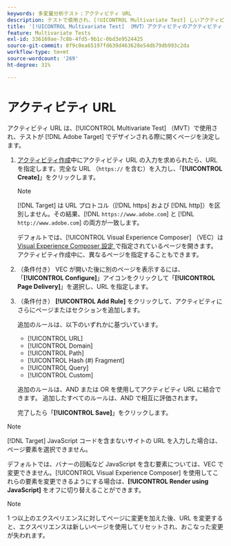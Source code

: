 ```yaml
---
keywords: 多変量分析テスト；アクティビティ URL
description: テストで使用され、[!UICONTROL Multivariate Test] しいアクティビティが  [!DNL Adobe Target] を使用して設計されたときに開くページを決定するアクティビティ URL を指定する方法を説明します。
title: '[!UICONTROL Multivariate Test] （MVT）アクティビティのアクティビティ URL とは何ですか？'
feature: Multivariate Tests
exl-id: 336169ae-7c8b-4fd5-9b1c-0bd3e9524425
source-git-commit: 8f9c0ea65197fd639d463628e54db79db993c2da
workflow-type: tm+mt
source-wordcount: '269'
ht-degree: 31%

---
```


# アクティビティ URL

アクティビティ URL は、[!UICONTROL Multivariate Test] （MVT）で使用され、テストが [!DNL Adobe Target] でデザインされる際に開くページを決定します。

1. [アクティビティ作成](/help/main/c-activities/c-multivariate-testing/t-create-multivariate-test/create-multivariate-test.md)中にアクティビティ URL の入力を求められたら、URL を指定します。完全な URL （`https://` を含む）を入力し、「**[!UICONTROL Create]**」をクリックします。

   >[!NOTE]
   >
   >[!DNL Target] は URL プロトコル（[!DNL https] および [!DNL http]）を区別しません。その結果、[!DNL `https://www.adobe.com`] と [!DNL `http://www.adobe.com`] の両方が一致します。

   デフォルトでは、[!UICONTROL Visual Experience Composer] （VEC）は [Visual Experience Composer 設定 ](/help/main/administrating-target/visual-experience-composer-set-up.md) で指定されているページを開きます。 アクティビティ作成中に、異なるページを指定することもできます。

1. （条件付き） VEC が開いた後に別のページを表示するには、「**[!UICONTROL Configure]**」アイコンをクリックして「**[!UICONTROL Page Delivery]**」を選択し、URL を指定します。

1. （条件付き） **[!UICONTROL Add Rule]** をクリックして、アクティビティにさらにページまたはセクションを追加します。

   追加のルールは、以下のいずれかに基づいています。

   * [!UICONTROL  URL]
   * [!UICONTROL Domain]
   * [!UICONTROL Path]
   * [!UICONTROL Hash (#) Fragment]
   * [!UICONTROL Query]
   * [!UICONTROL Custom]

   追加のルールは、AND または OR を使用してアクティビティ URL に結合できます。 追加したすべてのルールは、AND で相互に評価されます。

   完了したら「**[!UICONTROL Save]**」をクリックします。

>[!NOTE]
>
>[!DNL Target] JavaScript コードを含まないサイトの URL を入力した場合は、ページ要素を選択できません。
>
>デフォルトでは、バナーの回転など JavaScript を含む要素については、VEC で変更できません。[!UICONTROL Visual Experience Composer] を使用してこれらの要素を変更できるようにする場合は、**[!UICONTROL Render using JavaScript]** をオフに切り替えることができます。

>[!NOTE]
>
>1 つ以上のエクスペリエンスに対してページに変更を加えた後、URL を変更すると、エクスペリエンスは新しいページを使用してリセットされ、おこなった変更が失われます。
